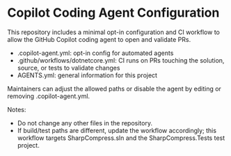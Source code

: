 # Copilot Coding Agent Configuration

This repository includes a minimal opt-in configuration and CI workflow to allow the GitHub Copilot coding agent to open and validate PRs.

- .copilot-agent.yml: opt-in config for automated agents
- .github/workflows/dotnetcore.yml: CI runs on PRs touching the solution, source, or tests to validate changes
- AGENTS.yml: general information for this project

Maintainers can adjust the allowed paths or disable the agent by editing or removing .copilot-agent.yml.

Notes:
- Do not change any other files in the repository.
- If build/test paths are different, update the workflow accordingly; this workflow targets SharpCompress.sln and the SharpCompress.Tests test project.

